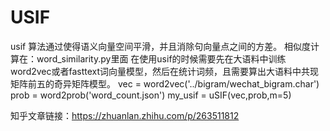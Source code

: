 # USIF
usif 算法通过使得语义向量空间平滑，并且消除句向量点之间的方差。
相似度计算在：word_similarity.py里面
在使用usif的时候需要先在大语料中训练word2vec或者fasttext词向量模型，然后在统计词频，且需要算出大语料中共现矩阵前五的奇异矩阵模型。
vec = word2vec('../bigram/wechat_bigram.char')
prob = word2prob('word_count.json')
my_usif = uSIF(vec,prob,m=5)

知乎文章链接：https://zhuanlan.zhihu.com/p/263511812